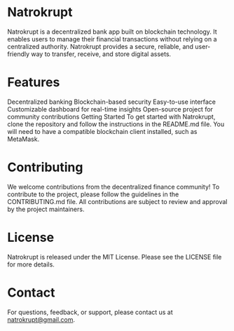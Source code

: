 # Natrokrupt
Natrokrupt is a decentralized bank app built on blockchain technology. It enables users to manage their financial transactions without relying on a centralized authority. Natrokrupt provides a secure, reliable, and user-friendly way to transfer, receive, and store digital assets.

# Features
Decentralized banking
Blockchain-based security
Easy-to-use interface
Customizable dashboard for real-time insights
Open-source project for community contributions
Getting Started
To get started with Natrokrupt, clone the repository and follow the instructions in the README.md file. You will need to have a compatible blockchain client installed, such as MetaMask.

# Contributing
We welcome contributions from the decentralized finance community! To contribute to the project, please follow the guidelines in the CONTRIBUTING.md file. All contributions are subject to review and approval by the project maintainers.

# License
Natrokrupt is released under the MIT License. Please see the LICENSE file for more details.

# Contact
For questions, feedback, or support, please contact us at natrokrupt@gmail.com.
